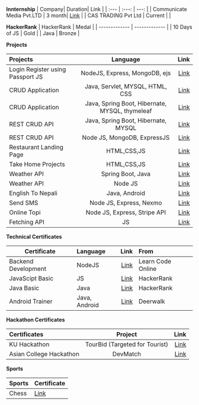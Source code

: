 **Innternship**
| Company| Duration| Link |
| :---         |     :---:      |          ---: |
| Communicate Media Pvt.LTD | 3 month| [Link](https://github.com/kedarSedai/Protfolio/blob/main/intern.jpg) |
| CAS TRADING Pvt Ltd | Current |  |


**HackerRank**
| HackerRank  | Medal |
| ------------- | ------------- |
| 10 Days of JS  | Gold  |
| Java | Bronze |

**Projects**

| Projects| Language | Link |
| :---         |     :---:      |          ---: |
| Login Register using Passport JS  | NodeJS, Express, MongoDB, ejs | [Link](https://github.com/kedarSedai/Login-Register) |
| CRUD Application | Java, Servlet, MYSQL, HTML, CSS | [Link](https://github.com/kedarSedai/JavaServlet) |
| CRUD Application | Java, Spring Boot, Hibernate, MYSQL, thymeleaf |[Link](https://github.com/kedarSedai/Student-Record) |
| REST CRUD API | Java, Spring Boot, Hibernate, MYSQL |[Link](https://github.com/kedarSedai/Spring-Boot-API) |
| REST CRUD API | Node JS, MongoDB, ExpressJS | [Link](https://github.com/kedarSedai/RESTAPI)|
| Restaurant Landing Page | HTML,CSS,JS |[Link](https://github.com/kedarSedai/Landing-Page) |
| Take Home Projects | HTML,CSS,JS | [Link](https://github.com/kedarSedai/take-home-project)  |
| Weather API | Spring Boot, Java |[Link](https://github.com/kedarSedai/WeatherAPI)|
| Weather API | Node JS |[Link](https://github.com/kedarSedai/WeatherApp-)  |
| English To Nepali | Java, Android |[Link](https://github.com/kedarSedai/EnglishtoNepali)|
| Send SMS | Node JS, Express, Nexmo |[Link](https://github.com/kedarSedai/Send-Sms)|
| Online Topi | Node JS, Express, Stripe API |[Link](https://github.com/kedarSedai/OnlineTopi)
| Fetching API |JS|[Link](https://github.com/kedarSedai/Fetching-Api-)|


**Technical Certificates**

| Certificate | Language | Link | From |
| -------------- | :--------- | ----------: | :---------- |
| Backend Development  | NodeJS | [Link](https://github.com/kedarSedai/Protfolio/blob/main/certificate.pdf) | Learn Code Online|
| JavaScipt Basic  | JS | [Link](https://www.hackerrank.com/certificates/11bcdacc93c4) | HackerRank|
| Java Basic  | Java | [Link](https://www.hackerrank.com/certificates/37ba0270cd9b) | HackerRank|
| Android Trainer | Java, Android | [Link](https://github.com/kedarSedai/Protfolio/blob/main/certificate-Android.jpg) | Deerwalk|


**Hackathon Certificates**

|Certificates| Project | Link |
| :---         |     :---:      |          ---: |
| KU Hackathon  | TourBid (Targeted for Tourist) |[Link](https://github.com/kedarSedai/Protfolio/blob/main/KU-Hack.jpg) |
| Asian College Hackathon  | DevMatch |[Link](https://github.com/kedarSedai/Protfolio/blob/main/Asian-Hack.jpg) |

**Sports**

| Sports | Certificate |
| ------------- | ------------- |
| Chess |[Link](https://github.com/kedarSedai/Protfolio/blob/main/Chess.jpg) |



